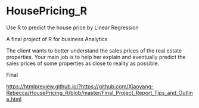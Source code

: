 # HousePricing_R
Use R to predict the house price by Linear Regression

A final project of R for business Analytics

The client wants to better understand the sales prices of the real estate properties. Your main job is to help her explain and eventually predict the sales prices of some properties as close to reality as possible.


Final 

https://htmlpreview.github.io/?https://github.com/Xiaoyang-Rebecca/HousePricing_R/blob/master/Final_Project_Report_Tips_and_Outline.html
